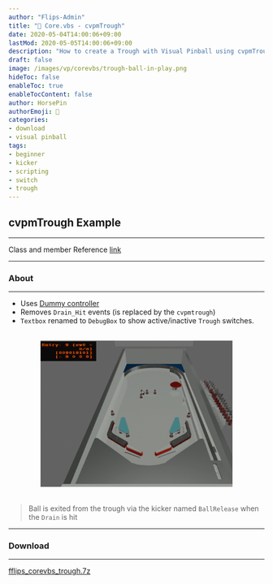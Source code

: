 ```yaml
---
author: "Flips-Admin"
title: "📜 Core.vbs - cvpmTrough"
date: 2020-05-04T14:00:06+09:00
lastMod: 2020-05-05T14:00:06+09:00
description: "How to create a Trough with Visual Pinball using cvpmTrough"
draft: false
image: /images/vp/corevbs/trough-ball-in-play.png
hideToc: false
enableToc: true
enableTocContent: false
author: HorsePin
authorEmoji: 🐎
categories:
- download
- visual pinball
tags: 
- beginner
- kicker
- scripting
- switch
- trough
---
```


## cvpmTrough Example

---

Class and member Reference [link](/en/simulation/visualpinball/scripting/core-vbs/#cvpmtrough)

---

### About

---

- Uses [Dummy controller](/en/simulation/visualpinball/scripting/core-vbs/#empty-table-with-dummy-pinmame)
- Removes `Drain_Hit` events (is replaced by the `cvpmtrough`)
- `Textbox` renamed to `DebugBox` to show active/inactive `Trough` switches.

<br>
<div id="banner" style="overflow: hidden; display: flex; justify-content:space-around;">
    <div class="" style="max-width: 75%; max-height: 20%;">
        <img src="/images/vp/corevbs/trough-ball-in-play.png" alt="CvpmTrough Visual Pinball"/>
    </div>
</div>
<br>

> Ball is exited from the trough via the kicker named `BallRelease` when the `Drain` is hit

---

### Download
---

[fflips_corevbs_trough.7z](/dl/examples/corevbs/fflips_corevbs_trough.7z)



